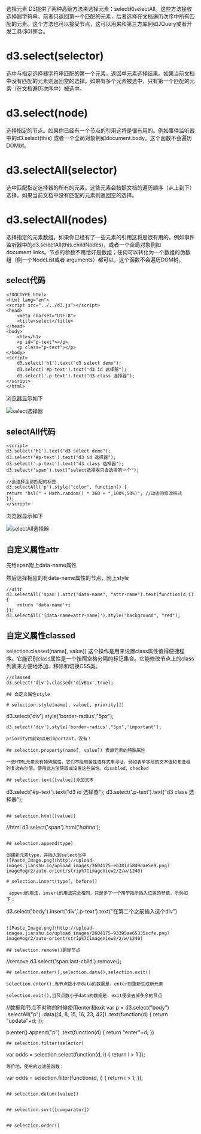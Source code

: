 选择元素
D3提供了两种高级方法来选择元素：select和selectAll。这些方法接收选择器字符串。前者只返回第一个匹配的元素，后者选择在文档遍历次序中所有匹配的元素。这个方法也可以接受节点，这可以用来和第三方库例如JQuery或者开发工具($0)整合。

# d3.select(selector)

选中与指定选择器字符串匹配的第一个元素，返回单元素选择结果。如果当前文档中没有匹配的元素则返回空的选择。如果有多个元素被选中，只有第一个匹配的元素（在文档遍历次序中）被选中。

# d3.select(node)

选择指定的节点。如果你已经有一个节点的引用这将是很有用的。例如事件监听器中的d3.select(this) 或者一个全局对象例如document.body。这个函数不会遍历DOM树。

# d3.selectAll(selector)

选中匹配指定选择器的所有的元素。这些元素会按照文档的遍历顺序（从上到下）选择。如果当前文档中没有匹配的元素则返回空的选择。

# d3.selectAll(nodes)

选择指定的元素数组。如果你已经有了一些元素的引用这将是很有用的，例如事件监听器中的d3.selectAll(this.childNodes)，或者一个全局对象例如document.links。节点的参数不用恰好是数组；任何可以转化为一个数组的伪数组（例一个NodeList或者 arguments）都可以，这个函数不会遍历DOM树。

## select代码
```
<!DOCTYPE html>
<html lang="en">
<script src="../../d3.js"></script>
<head>
    <meta charset="UTF-8">
    <title>select</title>
</head>
<body>
    <h1></h1>
    <p id="p-text"></p>
    <p class="p-text"></p>
</body>
<script>
    d3.select('h1').text("d3 select demo");
    d3.select('#p-text').text("d3 id 选择器");
    d3.select('.p-text').text("d3 class 选择器");
</script>
</html>
```
浏览器显示如下

![select选择器](http://upload-images.jianshu.io/upload_images/2604175-ca4bcbaa76bc90ed.png?imageMogr2/auto-orient/strip%7CimageView2/2/w/1240)


## selectAll代码

```
<script>
d3.select('h1').text("d3 select demo");
d3.select('#p-text').text("d3 id 选择器");
d3.select('.p-text').text("d3 class 选择器");
d3.select('span').text("select选择器只会选择第一个");

//会选择全部匹配的标签
d3.selectAll('p').style("color", function() {
return "hsl(" + Math.random() * 360 + ",100%,50%)"; //动态的修改样式
});
</script>
```
浏览器显示如下

![selectAll选择器](http://upload-images.jianshu.io/upload_images/2604175-99ba1eba673a08fd.png?imageMogr2/auto-orient/strip%7CimageView2/2/w/1240)

## 自定义属性attr

先给span附上data-name属性

然后选择相应的有data-name属性的节点，附上style
```
//attr
d3.selectAll('span').attr("data-name", "attr-name").text(function(d,i){
    return 'data-name'+i
});
d3.selectAll('[data-name=attr-name]').style("background", "red");
```

## 自定义属性classed

selection.classed(name[, value])
这个操作是用来设置class属性值得便捷程序。它能识别class属性是一个按照空格分隔的标记集合。它能修改节点上的class列表来方便地添加、移除和切换CSS类。
```
//classed
d3.select('div').classed('divBox',true);

## 自定义属性style

# selection.style(name[, value[, priority]])
```
d3.select('div').style('border-radius',"5px");
```
d3.select('div').style('border-radius',"5px",'important');

priority目前可以用important，没有！

## selection.property(name[, value]) 表单元素的特殊属性

一些HTML元素具有特殊属性，它们不能用属性或样式来寻址，例如表单字段的文本值和复选框的复选布尔值。使用此方法获取或设置这些属性。disabled、checked

## selection.text([value])添加文本

```
d3.select('#p-text').text("d3 id 选择器");
d3.select('.p-text').text("d3 class 选择器");
```

## selection.html([value])

```
//html
d3.select('span').html('<i>hahha</i>');
```

## selection.append(type)

创建新元素type，并插入到select当中
![Paste_Image.png](http://upload-images.jianshu.io/upload_images/2604175-eb381d5849dae5e9.png?imageMogr2/auto-orient/strip%7CimageView2/2/w/1240)

# selection.insert(type[, before])

 append的用法，insert的用法完全相同，只是多了一个用于指示插入位置的参数，示例如下：
 ```
 d3.select('body').insert('div','.p-text').text("在第二个之前插入这个div")
```

![Paste_Image.png](http://upload-images.jianshu.io/upload_images/2604175-93395ae65335ccfe.png?imageMogr2/auto-orient/strip%7CimageView2/2/w/1240)

## selection.remove()删除节点

```
//remove
d3.select('span:last-child').remove();
```
## selection.enter(),selection.data(),selection.exit()

selection.enter(),当节点数小于data的数据是，enter则重新生成新元素

selection.exit(),当节点数小于data的数据是，exit便会去掉多余的节点
```
//数据和节点不对称的时候使用enter和exit
var p = d3.select("body")
    .selectAll("p")
    .data([4, 8, 15, 16, 23, 42])
    .text(function(d) {
        return "updata"+d; });

p.enter().append("p")
    .text(function(d) {
        return "enter"+d; })

```
## selection.filter(selector)

```
var odds = selection.select(function(d, i) { return i > 1 });
```
等价地，使用的过滤器函数：
```
var odds = selection.filter(function(d, i) { return i > 1; });
```

## selection.datum([value])


## selection.sort([comparator])


## selection.order()

